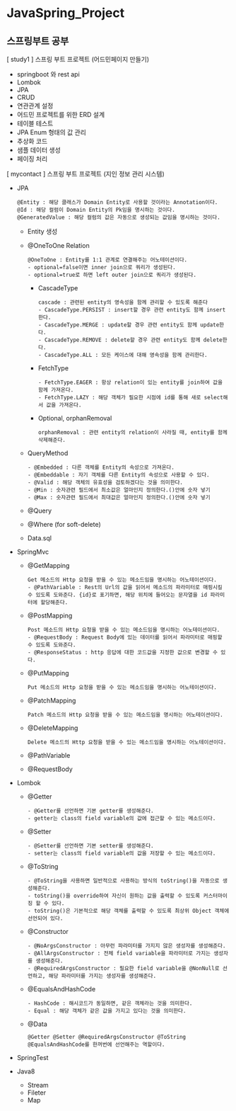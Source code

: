 # JavaSpring_Project

## 스프링부트 공부

[ study1 ]
스프링 부트 프로젝트 (어드민페이지 만들기)

- springboot 와 rest api
- Lombok
- JPA
- CRUD
- 연관관계 설정
- 어드민 프로젝트를 위한 ERD 설계
- 테이블 테스트
- JPA Enum 형태의 값 관리
- 추상화 코드
- 샘플 데이터 생성
- 페이징 처리



[ mycontact ]
스프링 부트 프로젝트 (지인 정보 관리 시스템)

- JPA
  
  ```
  @Entity : 해당 클래스가 Domain Entity로 사용할 것이라는 Annotation이다.
  @Id : 해당 컬럼이 Domain Entity의 Pk임을 명시하는 것이다.
  @GeneratedValue : 해당 컬럼의 값은 자동으로 생성되는 값임을 명시하는 것이다.
  ```
  
  - Entity 생성
  
  - @OneToOne Relation
    
    ```
    @OneToOne : Entity를 1:1 관계로 연결해주는 어노테이션이다.
    - optional=false이면 inner join으로 쿼리가 생성된다.
    - optional=true로 하면 left outer join으로 쿼리가 생성된다.
    ```
    
    - CascadeType
    
      ```
      cascade : 관련된 entity의 영속성을 함께 관리할 수 있도록 해준다
      - CascadeType.PERSIST : insert할 경우 관련 entity도 함께 insert한다.
      - CascadeType.MERGE : update할 경우 관련 entity도 함께 update한다.
      - CascadeType.REMOVE : delete할 경우 관련 entity도 함께 delete한다.
      - CascadeType.ALL : 모든 케이스에 대해 영속성을 함께 관리한다.
      ```
    
    - FetchType
    
      ```
      - FetchType.EAGER : 항상 relation이 있는 entity를 join하여 값을 함께 가져온다.
      - FetchType.LAZY : 해당 객체가 필요한 시점에 id를 통해 새로 select해서 값을 가져온다.
      ```
    
    - Optional, orphanRemoval
    
      ```
      orphanRemoval : 관련 entity의 relation이 사라질 때, entity를 함께 삭제해준다.
      ```
    
  - QueryMethod
  
    ```
    - @Embedded : 다른 객체를 Entity의 속성으로 가져온다.
    - @Embeddable : 자기 객체를 다른 Entity의 속성으로 사용할 수 있다.
    - @Valid : 해당 객체의 유효성을 검토하겠다는 것을 의미한다.
    - @Min : 숫자관련 필드에서 최소값은 얼마인지 정의한다.()안에 숫자 넣기
    - @Max : 숫자관련 필드에서 최대값은 얼마인지 정의한다.()안에 숫자 넣기
    ```
  
  - @Query
  
  - @Where (for soft-delete)
  
  - Data.sql
  
- SpringMvc
  - @GetMapping
  
    ```
    Get 메소드의 Http 요청을 받을 수 있는 메소드임을 명시하는 어노테이션이다.
    - @PathVariable : Rest의 Url의 값을 읽어서 메소드의 파라미터로 매핑시킬 수 있도록 도와준다. {id}로 표기하면, 해당 위치에 들어오는 문자열을 id 파라미터에 할당해준다.
    ```
  
  - @PostMapping
  
    ```
    Post 메소드의 Http 요청을 받을 수 있는 메소드임을 명시하는 어노테이션이다.
    - @RequestBody : Request Body에 있는 데이터를 읽어서 파라미터로 매핑할 수 있도록 도와준다.
    - @ResponseStatus : http 응답에 대한 코드값을 지정한 값으로 변경할 수 있다.
    ```
  
  - @PutMapping
  
    ```
    Put 메소드의 Http 요청을 받을 수 있는 메소드임을 명시하는 어노테이션이다.
    ```
  
  - @PatchMapping
  
    ```
    Patch 메소드의 Http 요청을 받을 수 있는 메소드임을 명시하는 어노테이션이다.
    ```
  
  - @DeleteMapping
  
    ```
    Delete 메소드의 Http 요청을 받을 수 있는 메소드임을 명시하는 어노테이션이다.
    ```
  
  - @PathVariable
  
  - @RequestBody
  
- Lombok
  - @Getter
  
    ```
    - @Getter를 선언하면 기본 getter를 생성해준다.
    - getter는 class의 field variable의 값에 접근할 수 있는 메소드이다.
    ```
  
  - @Setter
  
    ```
    - @Setter를 선언하면 기본 setter를 생성해준다.
    - setter는 class의 field variable의 값을 저장할 수 있는 메소드이다.
    ```
  
  - @ToString
  
    ```
    - @ToString을 사용하면 일반적으로 사용하는 방식의 toString()을 자동으로 생성해준다.
    - toString()을 override하여 자신이 원하는 값을 출력할 수 있도록 커스터마이징 할 수 있다.
    - toString()은 기본적으로 해당 객체를 출력할 수 있도록 최상위 Object 객체에 선언되어 있다.
    ```
  
  - @Constructor
  
    ```
    - @NoArgsConstructor : 아무런 파라미터를 가지지 않은 생성자를 생성해준다.
    - @AllArgsConstructor : 전체 field variable을 파라미터로 가지는 생성자를 생성해준다.
    - @RequiredArgsConstructor : 필요한 field variable을 @NonNull로 선언하고, 해당 파라미터를 가지는 생성자를 생성해준다.
    ```
  
  - @EqualsAndHashCode
  
    ```
    - HashCode : 해시코드가 동일하면, 같은 객체라는 것을 의미한다.
    - Equal : 해당 객체가 같은 값을 가지고 있다는 것을 의미한다.
    ```
  
  - @Data
  
    ```
    @Getter @Setter @RequiredArgsConstructor @ToString @EqualsAndHashCode를 한꺼번에 선언해주는 역할이다.
    ```
  
- SpringTest

- Java8
  - Stream
  - Fileter
  - Map
